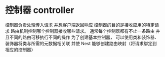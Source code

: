 # 控制器 controller
控制器负责处理传入请求 并想客户端返回响应
控制器的目的是接收应用的特定请求 路由机制控制哪个控制器接收哪些请求。 通常每个控制器都有不止一条路由 并且不同的路由可移执行不同的操作
为了创建基本控制器， 可以使用类和装饰器、 装饰器将类与所需的元数据相关联 并使 Nest 能够创建路由映射（将请求绑定到相应的控制器）


